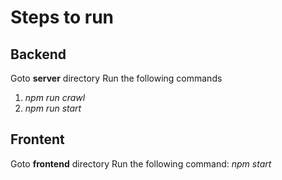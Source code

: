 # Steps to run

## Backend
Goto **server** directory
Run the following commands
1. _npm run crawl_
2. _npm run start_

## Frontent
Goto **frontend** directory
Run the following command:
_npm start_

